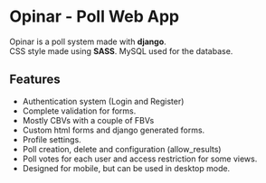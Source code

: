 # Opinar - Poll Web App

Opinar is a poll system made with **django**. \
CSS style made using **SASS**.
MySQL used for the database.

## Features

 - Authentication system (Login and Register)
 - Complete validation for forms.
 - Mostly CBVs with a couple of FBVs
 - Custom html forms and django generated forms.
 - Profile settings.
 - Poll creation, delete and configuration (allow_results)
 - Poll votes for each user and access restriction for some views.
 - Designed for mobile, but can be used in desktop mode.